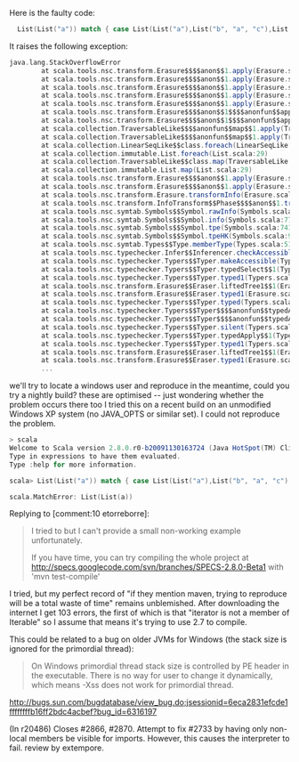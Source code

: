 Here is the faulty code:
```scala
  List(List("a")) match { case List(List("a"),List("b", "a", "c"),List("a", "c", "b")) => true }
```

It raises the following exception:
```scala
java.lang.StackOverflowError
        at scala.tools.nsc.transform.Erasure$$$$anon$$1.apply(Erasure.scala:159)
        at scala.tools.nsc.transform.Erasure$$$$anon$$1.apply(Erasure.scala:132)
        at scala.tools.nsc.transform.Erasure$$$$anon$$1.apply(Erasure.scala:132)
        at scala.tools.nsc.transform.Erasure$$$$anon$$1.apply(Erasure.scala:132)
        at scala.tools.nsc.transform.Erasure$$$$anon$$1.apply(Erasure.scala:132)
        at scala.tools.nsc.transform.Erasure$$$$anon$$1$$$$anonfun$$apply$$1.apply(Erasure.scala:140)
        at scala.tools.nsc.transform.Erasure$$$$anon$$1$$$$anonfun$$apply$$1.apply(Erasure.scala:140)
        at scala.collection.TraversableLike$$$$anonfun$$map$$1.apply(TraversableLike.scala:159)
        at scala.collection.TraversableLike$$$$anonfun$$map$$1.apply(TraversableLike.scala:159)
        at scala.collection.LinearSeqLike$$class.foreach(LinearSeqLike.scala:88)
        at scala.collection.immutable.List.foreach(List.scala:29)
        at scala.collection.TraversableLike$$class.map(TraversableLike.scala:159)
        at scala.collection.immutable.List.map(List.scala:29)
        at scala.tools.nsc.transform.Erasure$$$$anon$$1.apply(Erasure.scala:140)
        at scala.tools.nsc.transform.Erasure$$$$anon$$1.apply(Erasure.scala:118)
        at scala.tools.nsc.transform.Erasure.transformInfo(Erasure.scala:387)
        at scala.tools.nsc.transform.InfoTransform$$Phase$$$$anon$$1.transform(InfoTransform.scala:36)
        at scala.tools.nsc.symtab.Symbols$$Symbol.rawInfo(Symbols.scala:825)
        at scala.tools.nsc.symtab.Symbols$$Symbol.info(Symbols.scala:772)
        at scala.tools.nsc.symtab.Symbols$$Symbol.tpe(Symbols.scala:741)
        at scala.tools.nsc.symtab.Symbols$$Symbol.tpeHK(Symbols.scala:945)
        at scala.tools.nsc.symtab.Types$$Type.memberType(Types.scala:511)
        at scala.tools.nsc.typechecker.Infer$$Inferencer.checkAccessible(Infer.scala:373)
        at scala.tools.nsc.typechecker.Typers$$Typer.makeAccessible(Typers.scala:595)
        at scala.tools.nsc.typechecker.Typers$$Typer.typedSelect$$1(Typers.scala:3438)
        at scala.tools.nsc.typechecker.Typers$$Typer.typed1(Typers.scala:3900)
        at scala.tools.nsc.transform.Erasure$$Eraser.liftedTree1$$1(Erasure.scala:615)
        at scala.tools.nsc.transform.Erasure$$Eraser.typed1(Erasure.scala:614)
        at scala.tools.nsc.typechecker.Typers$$Typer.typed(Typers.scala:3982)
        at scala.tools.nsc.typechecker.Typers$$Typer$$$$anonfun$$typedApply$$1$$1.apply(Typers.scala:3225)
        at scala.tools.nsc.typechecker.Typers$$Typer$$$$anonfun$$typedApply$$1$$1.apply(Typers.scala:3225)
        at scala.tools.nsc.typechecker.Typers$$Typer.silent(Typers.scala:707)
        at scala.tools.nsc.typechecker.Typers$$Typer.typedApply$$1(Typers.scala:3225)
        at scala.tools.nsc.typechecker.Typers$$Typer.typed1(Typers.scala:3839)
        at scala.tools.nsc.transform.Erasure$$Eraser.liftedTree1$$1(Erasure.scala:615)
        at scala.tools.nsc.transform.Erasure$$Eraser.typed1(Erasure.scala:614)
        ...
```
we'll try to locate a windows user and reproduce
in the meantime, could you try a nightly build? these are optimised -- just wondering whether the problem occurs there too
I tried this on a recent build on an unmodified Windows XP system (no JAVA_OPTS or similar set). I could not reproduce the problem.
```scala
> scala
Welcome to Scala version 2.8.0.r0-b20091130163724 (Java HotSpot(TM) Client VM, Java 1.6.0_12).
Type in expressions to have them evaluated.
Type :help for more information.

scala> List(List("a")) match { case List(List("a"),List("b", "a", "c"),List("a", "c", "b")) => true }

scala.MatchError: List(List(a))
```
Replying to [comment:10 etorreborre]:
> I tried to but I can't provide a small non-working example unfortunately.
> 
> If you have time, you can try compiling the whole project at http://specs.googlecode.com/svn/branches/SPECS-2.8.0-Beta1 with 'mvn test-compile'

I tried, but my perfect record of "if they mention maven, trying to reproduce will be a total waste of time" remains unblemished.  After downloading the internet I get 103 errors, the first of which is that "iterator is not a member of Iterable" so I assume that means it's trying to use 2.7 to compile.


This could be related to a bug on older JVMs for Windows (the stack size is ignored for the primordial thread):

>On Windows primordial thread stack size is controlled by PE header in
> the executable. There is no way for user to change it dynamically, which
> means -Xss does not work for primordial thread.

http://bugs.sun.com/bugdatabase/view_bug.do;jsessionid=6eca2831efcde1ffffffffb16ff2bdc4acbef?bug_id=6316197

(In r20486) Closes #2866, #2870. Attempt to fix #2733 by having only non-local members be visible for imports. However, this causes the interpreter to fail. review by extempore.
